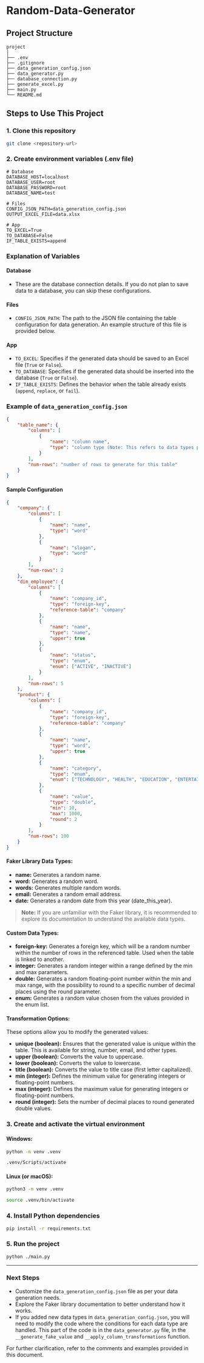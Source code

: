 # Random-Data-Generator

## Project Structure

```
project
│
├── .env
├── .gitignore
├── data_generation_config.json
├── data_generator.py
├── database_connection.py
├── generate_excel.py
├── main.py
└── README.md
```

## Steps to Use This Project

### 1. Clone this repository
```bash
git clone <repository-url>
```

### 2. Create environment variables (.env file)
```env
# Database
DATABASE_HOST=localhost
DATABASE_USER=root
DATABASE_PASSWORD=root
DATABASE_NAME=test

# Files
CONFIG_JSON_PATH=data_generation_config.json
OUTPUT_EXCEL_FILE=data.xlsx

# App
TO_EXCEL=True
TO_DATABASE=False
IF_TABLE_EXISTS=append
```

### Explanation of Variables

#### Database
- These are the database connection details. If you do not plan to save data to a database, you can skip these configurations.

#### Files
- `CONFIG_JSON_PATH`: The path to the JSON file containing the table configuration for data generation. An example structure of this file is provided below.

#### App
- `TO_EXCEL`: Specifies if the generated data should be saved to an Excel file (`True` or `False`).
- `TO_DATABASE`: Specifies if the generated data should be inserted into the database (`True` or `False`).
- `IF_TABLE_EXISTS`: Defines the behavior when the table already exists (`append`, `replace`, or `fail`).

### Example of `data_generation_config.json`
```json
{
    "table_name": {
        "columns": [
            {
                "name": "column name",
                "type": "column type (Note: This refers to data types provided by the Faker library, not SQL types like string, date, etc.)"
            }
        ],
        "num-rows": "number of rows to generate for this table"
    }
}
```

#### Sample Configuration
```json
{
    "company": {
        "columns": [
            {
                "name": "name",
                "type": "word"
            },
            {
                "name": "slogan",
                "type": "word"
            }
        ],
        "num-rows": 2
    },
    "dim_employee": {
        "columns": [
            {
                "name": "company_id",
                "type": "foreign-key",
                "reference-table": "company"
            },
            {
                "name": "name",
                "type": "name",
                "upper": true
            },
            {
                "name": "status",
                "type": "enum",
                "enum": ["ACTIVE", "INACTIVE"]
            }
        ],
        "num-rows": 5
    },
    "product": {
        "columns": [
            {
                "name": "company_id",
                "type": "foreign-key",
                "reference-table": "company"
            },
            {
                "name": "name",
                "type": "word",
                "upper": true
            },
            {
                "name": "category",
                "type": "enum",
                "enum": ["TECHNOLOGY", "HEALTH", "EDUCATION", "ENTERTAINMENT", "SPORTS"]
            },
            {
                "name": "value",
                "type": "double",
                "min": 10, 
                "max": 1000, 
                "round": 2 
            }
        ],
        "num-rows": 100
    }
}
```
#### Faker Library Data Types:
- **name:** Generates a random name.
- **word:** Generates a random word.
- **words:** Generates multiple random words.
- **email:** Generates a random email address.
- **date:** Generates a random date from this year (date_this_year).

> **Note:** If you are unfamiliar with the Faker library, it is recommended to explore its documentation to understand the available data types.

#### Custom Data Types:
- **foreign-key:** Generates a foreign key, which will be a random number within the number of rows in the referenced table. Used when the table is linked to another.
- **integer:** Generates a random integer within a range defined by the min and max parameters.
- **double:** Generates a random floating-point number within the min and max range, with the possibility to round to a specific number of decimal places using the round parameter.
- **enum:** Generates a random value chosen from the values provided in the enum list.

#### Transformation Options:
These options allow you to modify the generated values:
- **unique (boolean):** Ensures that the generated value is unique within the table. This is available for string, number, email, and other types.
- **upper (boolean):** Converts the value to uppercase.
- **lower (boolean):** Converts the value to lowercase.
- **title (boolean):** Converts the value to title case (first letter capitalized).
- **min (integer):** Defines the minimum value for generating integers or floating-point numbers.
- **max (integer):** Defines the maximum value for generating integers or floating-point numbers.
- **round (integer):** Sets the number of decimal places to round generated double values.


### 3. Create and activate the virtual environment
#### Windows:
```bash
python -m venv .venv
```
```bash
.venv/Scripts/activate
```
#### Linux (or macOS):
```bash
python3 -m venv .venv
```
```bash
source .venv/bin/activate
```

### 4. Install Python dependencies
```bash
pip install -r requirements.txt
```

### 5. Run the project
```bash
python ./main.py
```

---

### Next Steps
- Customize the `data_generation_config.json` file as per your data generation needs.
- Explore the Faker library documentation to better understand how it works.
- If you added new data types in `data_generation_config.json`, you will need to modify the code where the conditions for each data type are handled. This part of the code is in the `data_generator.py` file, in the `__generate_fake_value` and `__apply_column_transformations` function.

For further clarification, refer to the comments and examples provided in this document.
